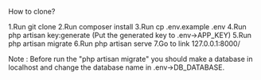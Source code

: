 How to clone?

1.Run git clone <git repository code>
2.Run composer install
3.Run cp .env.example .env
4.Run php artisan key:generate    (Put the generated key to .env->APP_KEY)
5.Run php artisan migrate
6.Run php artisan serve
7.Go to link 127.0.0.1:8000/

Note : Before run the "php artisan migrate" you should make a database in localhost and change the database name in .env->DB_DATABASE.

